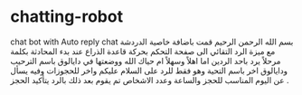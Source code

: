 # chatting-robot
chat bot with Auto reply chat
بسم الله الرحمن الرحيم
قمت باضافة خاصية الدردشة مع ميزة الرد التقائي الى صفحة التحكم بحركة قاعدة الذراع
عند بدء المحادثة بكلمة مرحلاً يرد باحد الردين اما اهلاً وسهلاً ام حياك الله ووضعتها في دايالوق باسم الترحيب
ودايالوق اخر باسم التحية وهو فقط للرد على السلام عليكم
واخر للحجوزات وفيه يسأل عن اليوم المناسب للحجز والساعة وعدد الاشخاص تم يقوم بعد ذلك بالرد يتأكيد الحجز .
